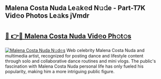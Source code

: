 ## Malena Costa Nuda Le𝚊k𝚎d N𝚞𝚍e - Part-T7K Vid𝚎o Photos Le𝚊ks jVmdr

# <h2><a href="http://fbbgyba.evod.top/?m=Malena+Costa+Nuda">🔗 👉🔴 Malena Costa Nuda Vid𝚎o Ph𝚘t𝚘s</a></h2>

[![Malena Costa Nuda N𝚞d𝚎s](https://i.imgur.com/8V9OHl7.gif)](http://fbbgyba.evod.top/?m=Malena+Costa+Nuda)
Web celebrity Malena Costa Nuda and multimedia artist, recognized for posting dance and lifestyle content through solo and collaborative dance routines and mini vlogs. The public's fascination with Malena Costa Nuda personal life has only fueled his popularity, making him a more intriguing public figure. 
